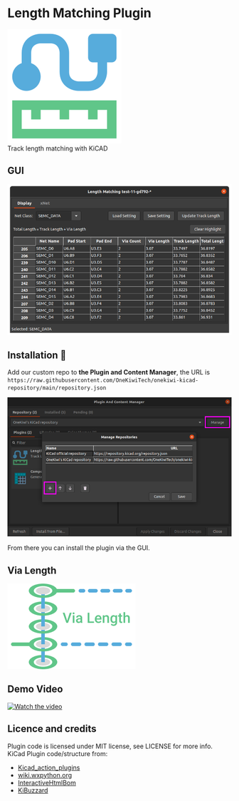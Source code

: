 # Length Matching Plugin
![screenshot](icon/icon_256x256.png)  
Track length matching with KiCAD
## GUI
![screenshot](doc/length_matching.png)

## Installation 💾

Add our custom repo to **the Plugin and Content Manager**, the URL is `https://raw.githubusercontent.com/OneKiwiTech/onekiwi-kicad-repository/main/repository.json`

![pcm](doc/pcm.png)

From there you can install the plugin via the GUI.

## Via Length
![Via Length](doc/via_length.png)

## Demo Video
[![Watch the video](https://img.youtube.com/vi/tDM1MDhxVoc/sddefault.jpg)](https://youtu.be/tDM1MDhxVoc)

## Licence and credits
Plugin code is licensed under MIT license, see LICENSE for more info.  
KiCad Plugin code/structure from:
- [Kicad_action_plugins](https://github.com/MitjaNemec/Kicad_action_plugins/tree/master/pad2pad_track_distance)
- [wiki.wxpython.org](https://wiki.wxpython.org/ModelViewController)
- [InteractiveHtmlBom](https://github.com/openscopeproject/InteractiveHtmlBom)
- [KiBuzzard](https://github.com/gregdavill/KiBuzzard)